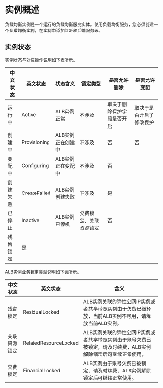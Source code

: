 # 实例概述

负载均衡实例是一个运行的负载均衡服务实体。使用负载均衡服务，您必须创建一个负载均衡实例，在实例中添加监听和后端服务器。

## 实例状态

实例状态与对应操作说明如下表所示。

|中文状态|英文状态|状态含义|锁定类型|是否允许删除|是否允许变配|
|----|----|----|----|------|------|
|运行中|Active|ALB实例正常|不涉及|取决于删除保护字段是否开启|取决于是否开启了修改保护|
|创建中|Provisioning|ALB实例正在创建中|不涉及|否|否|
|变配中|Configuring|ALB实例正在变配中|不涉及|否|
|创建失败|CreateFailed|ALB实例创建失败|不涉及|是|
|已停止|Inactive|ALB实例已停机|欠费锁定、关联资源锁定|否|
|残留锁定|是|

ALB实例业务锁定类型说明如下表所示。

|中文状态|英文状态|含义|
|----|----|--|
|残留锁定|ResidualLocked|ALB实例关联的弹性公网IP实例或者共享带宽实例由于欠费已被释放，当前ALB实例不可用，请释放当前ALB实例。|
|关联资源锁定|RelatedResourceLocked|ALB实例关联的弹性公网IP实例或者共享带宽实例由于账号欠费已被锁定，请及时续费，ALB实例解除锁定后可继续正常使用。|
|欠费锁定|FinancialLocked|ALB实例由于账号欠费已被锁定，请及时续费，ALB实例解除锁定后可继续正常使用。|

